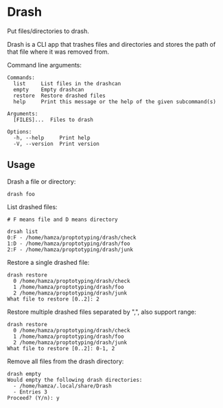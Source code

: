 # Drash
Put files/directories to drash.

Drash is a CLI app that trashes files and directories and stores the path of that file where it was removed from.

Command line arguments:

```
Commands:
  list     List files in the drashcan
  empty    Empty drashcan
  restore  Restore drashed files
  help     Print this message or the help of the given subcommand(s)

Arguments:
  [FILES]...  Files to drash

Options:
  -h, --help     Print help
  -V, --version  Print version
```

## Usage
Drash a file or directory:

```
drash foo
```

List drashed files:

```
# F means file and D means directory

drsah list
0:F - /home/hamza/proptotyping/drash/check
1:D - /home/hamza/proptotyping/drash/foo
2:F - /home/hamza/proptotyping/drash/junk
```

Restore a single drashed file:

```
drash restore
  0 /home/hamza/proptotyping/drash/check
  1 /home/hamza/proptotyping/drash/foo
  2 /home/hamza/proptotyping/drash/junk
What file to restore [0..2]: 2
```

Restore multiple drashed files separated by ",", also support range:

```
drash restore
  0 /home/hamza/proptotyping/drash/check
  1 /home/hamza/proptotyping/drash/foo
  2 /home/hamza/proptotyping/drash/junk
What file to restore [0..2]: 0-1, 2
```

Remove all files from the drash directory:

```
drash empty
Would empty the following drash directories:
  - /home/hamza/.local/share/Drash
  - Entries 3
Proceed? (Y/n): y
```
